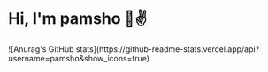 <h1>Hi, I'm pamsho 🤠✌️</h1>
![Anurag's GitHub stats](https://github-readme-stats.vercel.app/api?username=pamsho&show_icons=true)
